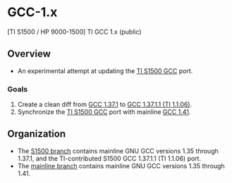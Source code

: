 # GCC-1.x

[TI S1500 / HP 9000-1500] TI GCC 1.x (public)

## Overview

* An experimental attempt at updating the
  [TI S1500 GCC](https://github.com/TI-S1500/GNU-S1500)
  port.

### Goals

1. Create a clean diff from
   [GCC 1.37.1](https://github.com/TI-S1500/GCC-1.x/tree/addb4d23b1b7f55157c2340c97a61510f7d8ef4a)
   to
   [GCC 1.37.1.1 (TI 1.1.06)](https://github.com/TI-S1500/GNU-S1500/tree/original/extracted/gcc-37).
2. Synchronize the
   [TI S1500 GCC](https://github.com/TI-S1500/GNU-S1500)
   port with mainline
   [GCC 1.41](https://github.com/TI-S1500/GCC-1.x/tree/e5243d0b8d09752ceda692eb41cff60cc2b8b140).

## Organization

* The
  [S1500 branch](https://github.com/TI-S1500/GCC-1.x/commits/S1500)
  contains mainline GNU GCC versions 1.35 through 1.37.1, and the
  TI-contributed S1500 GCC 1.37.1.1 (TI 1.1.06) port.
* The
  [mainline branch](https://github.com/TI-S1500/GCC-1.x/commits/mainline)
  contains mainline GNU GCC versions 1.35 through 1.41.
